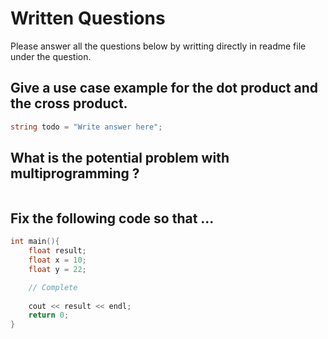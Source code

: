 # Written Questions
Please answer all the questions below by writting directly in readme file under the question.


## Give a use case example for the dot product and the cross product.
```c#
string todo = "Write answer here";
```


## What is the potential problem with multiprogramming ?
```c#

```

 
## Fix the following code so that ...
```cpp
int main(){
    float result;
    float x = 10;
    float y = 22;

    // Complete
    
    cout << result << endl;
    return 0;
}
```